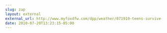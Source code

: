 ```yaml
---
slug: zap
layout: external
external_url: http://www.myfoxdfw.com/dpp/weather/071910-teens-survive-lightning-strike
date: 2010-07-20T13:23:15-05:00
---
```

